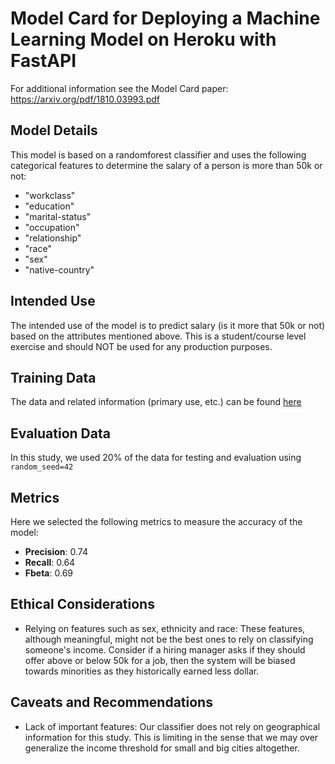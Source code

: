 # Model Card for Deploying a Machine Learning Model on Heroku with FastAPI

For additional information see the Model Card paper: https://arxiv.org/pdf/1810.03993.pdf

## Model Details
This model is based on a randomforest classifier and uses the following categorical features to determine the salary of 
a person is more than 50k or not:

* "workclass"
* "education"
* "marital-status"
* "occupation"
* "relationship"
* "race"
* "sex"
* "native-country"


## Intended Use
The intended use of the model is to predict salary (is it more that 50k or not) based on the attributes mentioned above. This is a student/course level 
exercise and should NOT be used for any production purposes.

## Training Data
The data and related information (primary use, etc.) can be found [here](https://archive.ics.uci.edu/ml/datasets/census+income)

## Evaluation Data
In this study, we used 20% of the data for testing and evaluation using `random_seed=42`

## Metrics
Here we selected the following metrics to measure the accuracy of the model:
* **Precision**:  0.74 
* **Recall**:  0.64
* **Fbeta**:  0.69

## Ethical Considerations
* Relying on features such as sex, ethnicity and race: These features, although meaningful, might not be the best ones 
to rely on classifying someone's income. Consider if a hiring manager asks if they should offer above or below 50k 
for a job, then the system will be biased towards minorities as they historically earned less dollar.

## Caveats and Recommendations
* Lack of important features: Our classifier does not rely on geographical information for this study. This is limiting 
in the sense that we may over generalize the income threshold for small and big cities altogether.
